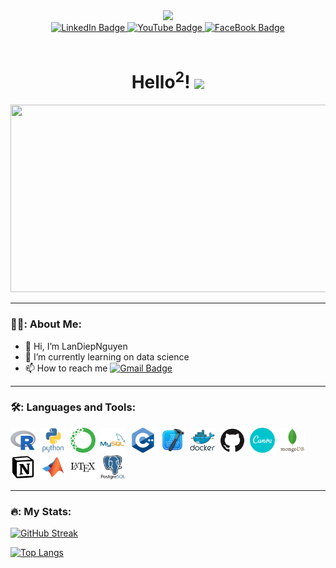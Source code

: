 <div id = "header" align = "center">
  <img src = "https://media.giphy.com/media/M9gbBd9nbDrOTu1Mqx/giphy.gif" width = "100"/>  
</div>

<div id = "badges" align = "center">
  <a href= "your-linkedin-url">
    <img src = "https://img.shields.io/badge/LinkedIn-blue?style=for-the-badge&logo=linkedin&logoColor=white" alt = "LinkedIn Badge"/>
  </a>
  <a href = "your-youtube-url">
    <img src = "https://img.shields.io/badge/Youtube-red?style=for-the-badge&logo=youtube&logoColor=white" alt = "YouTube Badge"/>
  </a>
  <a href = "your-facebook-url">
    <img src = "https://img.shields.io/badge/FaceBook-blue?style=for-the-badge&logo=facebook&logoColor=white" alt = "FaceBook Badge"/>
  </a>
</div>

<div align = "center">
  <img src="https://komarev.com/ghpvc/?username=ldpngn&style=flat-square&color=blue" alt="" />
</div>

<h1 align = "center">
  Hello<sup>2</sup>!
  <img src="https://media.giphy.com/media/hvRJCLFzcasrR4ia7z/giphy.gif" width="30px"/>
</h1>

<div align="center">
  <img src="https://media.giphy.com/media/dWesBcTLavkZuG35MI/giphy.gif" width="600" height="300"/>
</div>

---
### 👩‍💻: About Me:
- 👋 Hi, I’m LanDiepNguyen
- 🌱 I’m currently learning on data science
- 📫 How to reach me [![Gmail Badge](https://img.shields.io/badge/-gmail-red?style=flat&logo=Gmail&logoColor=white)](mailto:landiepnguyen289@gmail.com)

---
### 🛠️: Languages and Tools:
<div>
  <img src="https://github.com/devicons/devicon/blob/master/icons/r/r-original.svg" title="" alt="" width="40" height="40"/>&nbsp;
  <img src="https://github.com/devicons/devicon/blob/master/icons/python/python-original-wordmark.svg" title="" alt="" width="40" height="40"/>&nbsp;
  <img src="https://github.com/devicons/devicon/blob/master/icons/anaconda/anaconda-original.svg" title="Anaconda" alt="Anaconda" width="40" height="40"/>&nbsp;
  <img src="https://github.com/devicons/devicon/blob/master/icons/mysql/mysql-original-wordmark.svg" title="MySQL" width="40" height="40"/>&nbsp;
  <img src="https://github.com/devicons/devicon/blob/master/icons/cplusplus/cplusplus-original.svg" title="C++" alt="C++" width="40" height="40"/>&nbsp;
  <img src="https://github.com/devicons/devicon/blob/master/icons/xcode/xcode-original.svg" title="Xcode" alt="Xcode" width="40" height="40"/>&nbsp;
  <img src="https://github.com/devicons/devicon/blob/master/icons/docker/docker-original-wordmark.svg" title="Docker" alt="Docker" width="40" height="40"/>&nbsp;
  <img src="https://github.com/devicons/devicon/blob/master/icons/github/github-original.svg" title="Github" alt="Github" width="40" height="40"/>&nbsp;
  <img src="https://github.com/devicons/devicon/blob/master/icons/canva/canva-original.svg" title="Canva" alt="Canva" width="40" height="40"/>&nbsp;
  <img src="https://github.com/devicons/devicon/blob/master/icons/mongodb/mongodb-original-wordmark.svg" title="MongoDB" alt="MongoDB" width="40" height="40"/>&nbsp;
  <img src="https://github.com/devicons/devicon/blob/master/icons/notion/notion-original.svg" title="" alt="" width="40" height="40"/>&nbsp;
  <img src="https://github.com/devicons/devicon/blob/master/icons/matlab/matlab-original.svg" title="" alt="" width="40" height="40"/>&nbsp;
  <img src="https://github.com/devicons/devicon/blob/master/icons/latex/latex-original.svg" title="" alt="" width="40" height="40"/>&nbsp;
  <img src="https://github.com/devicons/devicon/blob/master/icons/postgresql/postgresql-original-wordmark.svg" width="40" height="40"/>&nbsp;
</div>

---
### 🔥: My Stats:
[![GitHub Streak](http://github-readme-streak-stats.herokuapp.com?user=ldpngn&theme=dark&background=000000)](https://git.io/streak-stats)

[![Top Langs](https://github-readme-stats.vercel.app/api/top-langs/?username=ldpngn&layout=compact&theme=vision-friendly-dark)](https://github.com/anuraghazra/github-readme-stats)


